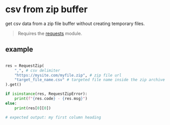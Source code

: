 # csv from zip buffer
get csv data from a zip file buffer without creating temporary files.

> Requires the [requests](https://pypi.org/project/requests/) module.

## example

```python

res = RequestZip(
    ",", # csv delimiter
    "https://mysite.com/myfile.zip", # zip file url
    "target_file_name.csv" # targeted file name inside the zip archive
).get()

if isinstance(res, RequestZipError):
    print(f"{res.code} - {res.msg}")
else:
    print(res[0][0])

# expected output: my first column heading

```
